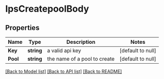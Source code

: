 # IpsCreatepoolBody

## Properties
Name | Type | Description | Notes
------------ | ------------- | ------------- | -------------
**Key** | **string** | a valid api key | [default to null]
**Pool** | **string** | the name of a pool to create | [default to null]

[[Back to Model list]](../README.md#documentation-for-models) [[Back to API list]](../README.md#documentation-for-api-endpoints) [[Back to README]](../README.md)

